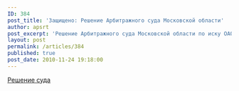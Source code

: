 ```yaml
---
ID: 384
post_title: 'Защищено: Решение Арбитражного суда Московской области'
author: apsrt
post_excerpt: 'Решение Арбитражного суда Московской области по иску ОАО &quot;Порт Коломна&quot;'
layout: post
permalink: /articles/384
published: true
post_date: 2010-11-24 19:18:00
---
```

[Решение суда][1]

 [1]: http://www.apsrt.ru/docs/sud.doc